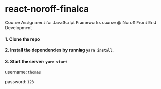 # react-noroff-finalca
Course Assignment for JavaScript Frameworks course @ Noroff Front End Development


#### 1. Clone the repo

#### 2. Install the dependencies by running `yarn install`.

#### 3. Start the server: `yarn start`

username: `thomas`

password: `123`

